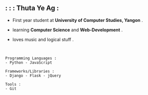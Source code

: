 ## :  :  :  Thuta Ye Ag   :<br>


  * First year student at __University of Computer Studies, Yangon__ .
  
  * learning __Computer Science__ and __Web-Development__ .
  
  * loves music and logical stuff .
      
 
  <br>
  
  ```
  Programming Languages : 
  - Python - JavaScript 
  ```


  ```
  Frameworks/Libraries : 
  - Django - Flask - jQuery
  ```
  
  ```
  Tools : 
  - Git
  ```

